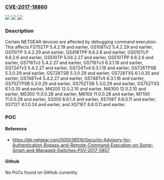 ### [CVE-2017-18860](https://cve.mitre.org/cgi-bin/cvename.cgi?name=CVE-2017-18860)
![](https://img.shields.io/static/v1?label=Product&message=n%2Fa&color=blue)
![](https://img.shields.io/static/v1?label=Version&message=n%2Fa%20&color=brightgreen)
![](https://img.shields.io/static/v1?label=Vulnerability&message=n%2Fa&color=brightgreen)

### Description

Certain NETGEAR devices are affected by debugging command execution. This affects FS752TP 5.4.2.19 and earlier, GS108Tv2 5.4.2.29 and earlier, GS110TP 5.4.2.29 and earlier, GS418TPP 6.6.2.6 and earlier, GS510TLP 6.6.2.6 and earlier, GS510TP 5.04.2.27 and earlier, GS510TPP 6.6.2.6 and earlier, GS716Tv2 5.4.2.27 and earlier, GS716Tv3 6.3.1.16 and earlier, GS724Tv3 5.4.2.27 and earlier, GS724Tv4 6.3.1.16 and earlier, GS728TPSB 5.3.0.29 and earlier, GS728TSB 5.3.0.29 and earlier, GS728TXS 6.1.0.35 and earlier, GS748Tv4 5.4.2.27 and earlier, GS748Tv5 6.3.1.16 and earlier, GS752TPSB 5.3.0.29 and earlier, GS752TSB 5.3.0.29 and earlier, GS752TXS 6.1.0.35 and earlier, M4200 12.0.2.10 and earlier, M4300 12.0.2.10 and earlier, M5300 11.0.0.28 and earlier, M6100 11.0.0.28 and earlier, M7100 11.0.0.28 and earlier, S3300 6.6.1.4 and earlier, XS708T 6.6.0.11 and earlier, XS712T 6.1.0.34 and earlier, and XS716T 6.6.0.11 and earlier.

### POC

#### Reference
- https://kb.netgear.com/000038519/Security-Advisory-for-Authentication-Bypass-and-Remote-Command-Execution-on-Some-Smart-and-Managed-Switches-PSV-2017-0857

#### Github
No PoCs found on GitHub currently.

